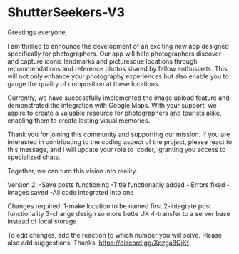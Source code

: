 # ShutterSeekers-V3

Greetings everyone,

I am thrilled to announce the development of an exciting new app designed specifically for photographers. Our app will help photographers discover and capture iconic landmarks and picturesque locations through recommendations and reference photos shared by fellow enthusiasts. This will not only enhance your photography experiences but also enable you to gauge the quality of composition at these locations.

Currently, we have successfully implemented the image upload feature and demonstrated the integration with Google Maps. With your support, we aspire to create a valuable resource for photographers and tourists alike, enabling them to create lasting visual memories.

Thank you for joining this community and supporting our mission. If you are interested in contributing to the coding aspect of the project, please react to this message, and I will update your role to 'coder,' granting you access to specialized chats.

Together, we can turn this vision into reality.

Version 2: -Save posts functioning -Title functionaltiy added - Errors fixed -Images saved -All code integrated into one

Changes required: 1-make location to be named first 2-integrate post functionality 3-change design so more bette UX 4-transfer to a server base instead of local storage

To edit changes, add the reaction to which number you will solve. Please also add suggestions. Thanks. https://discord.gg/Xpzga8QjKf

